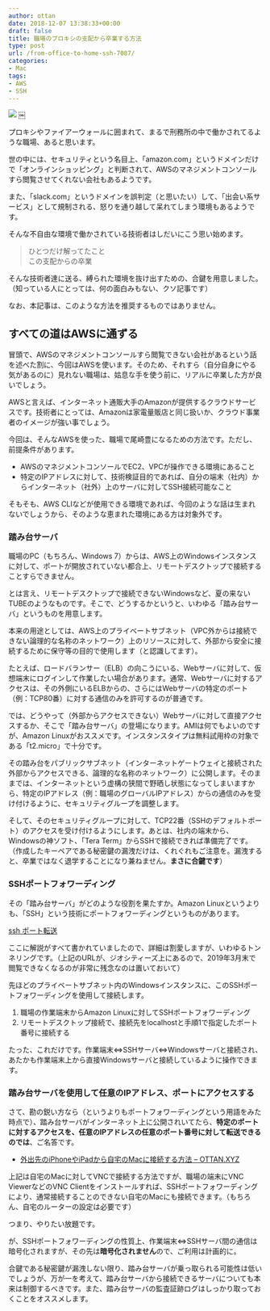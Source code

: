 ```yaml
---
author: ottan
date: 2018-12-07 13:38:33+00:00
draft: false
title: 職場のプロキシの支配から卒業する方法
type: post
url: /from-office-to-home-ssh-7087/
categories:
- Mac
tags:
- AWS
- SSH
---
```


![](/images/2018/12/181207-5c0a784755085.jpg)
￼





プロキシやファイアーウォールに囲まれて、まるで刑務所の中で働かされてるような職場、あると思います。





世の中には、セキュリティという名目上、「amazon.com」というドメインだけで「オンラインショッピング」と判断されて、AWSのマネジメントコンソールすら閲覧させてくれない会社もあるようです。





また、「slack.com」というドメインを誤判定（と思いたい）して、「出会い系サービス」として規制される、怒りを通り越して呆れてしまう環境もあるようです。





そんな不自由な環境で働かされている技術者はしだいにこう思い始めます。





> ひとつだけ解ってたこと  
この支配からの卒業





そんな技術者達に送る、縛られた環境を抜け出すための、合鍵を用意しました。（知っている人にとっては、何の面白みもない、クソ記事です）





なお、本記事は、このような方法を推奨するものではありません。





## すべての道はAWSに通ずる





冒頭で、AWSのマネジメントコンソールすら閲覧できない会社があるという話を述べた割に、今回はAWSを使います。そのため、それすら（自分自身にやる気があるのに）見れない職場は、姑息な手を使う前に、リアルに卒業した方が良いでしょう。





AWSと言えば、インターネット通販大手のAmazonが提供するクラウドサービスです。技術者にとっては、Amazonは家電量販店と同じ扱いか、クラウド事業者のイメージが強い事でしょう。





今回は、そんなAWSを使った、職場で尾崎豊になるための方法です。ただし、前提条件があります。






  * AWSのマネジメントコンソールでEC2、VPCが操作できる環境にあること
  * 特定のIPアドレスに対して、技術検証目的であれば、自分の端末（社内）からインターネット（社外）上のサーバに対してSSH接続可能なこと




そもそも、AWS CLIなどが使用できる環境であれば、今回のような話は生まれないでしょうから、そのような恵まれた環境にある方は対象外です。





### 踏み台サーバ





職場のPC（もちろん、Windows 7）からは、AWS上のWindowsインスタンスに対して、ポートが開放されていない都合上、リモートデスクトップで接続することすらできません。





とは言え、リモートデスクトップで接続できないWindowsなど、夏の来ないTUBEのようなものです。そこで、どうするかというと、いわゆる「踏み台サーバ」というものを用意します。





本来の用途としては、AWS上のプライベートサブネット（VPC外からは接続できない論理的な名称のネットワーク）上のリソースに対して、外部から安全に接続するために保守等の目的で使用します（と認識してます）。





たとえば、ロードバランサー（ELB）の向こうにいる、Webサーバに対して、仮想端末にログインして作業したい場合があります。通常、Webサーバに対するアクセスは、その外側にいるELBからの、さらにはWebサーバの特定のポート（例：TCP80番）に対する通信のみを許可するのが普通です。





では、どうやって（外部からアクセスできない）Webサーバに対して直接アクセスするか、そこで「踏み台サーバ」の登場になります。AMIは何でもよいのですが、Amazon Linuxがおススメです。インスタンスタイプは無料試用枠の対象である「t2.micro」で十分です。





その踏み台をパブリックサブネット（インターネットゲートウェイと接続された外部からアクセスできる、論理的な名称のネットワーク）に公開します。そのままでは、インターネットという虚構の狭間で野晒し状態になってしまいますから、特定のIPアドレス（例：職場のグローバルIPアドレス）からの通信のみを受け付けるように、セキュリティグループを調整します。





そして、そのセキュリティグループに対して、TCP22番（SSHのデフォルトポート）のアクセスを受け付けるようにします。あとは、社内の端末から、Windowsの神ソフト、「Tera Term」からSSHで接続できれば準備完了です。（作成したキーペアである秘密鍵の漏洩だけは、くれぐれもご注意を。漏洩すると、卒業ではなく退学することになり兼ねません。**まさに合鍵です**）





### SSHポートフォワーディング





その「踏み台サーバ」がどのような役割を果たすか。Amazon Linuxというよりも、「SSH」という技術にポートフォワーディングというものがあります。





[ssh ポート転送](http://www.geocities.jp/ko_tyche/linux/port.html)





ここに解説がすべて書かれていましたので、詳細は割愛しますが、いわゆるトンネリングです。（上記のURLが、ジオシティーズ上にあるので、2019年3月末で閲覧できなくなるのが非常に残念なのは置いておいて）





先ほどのプライベートサブネット内のWindowsインスタンスに、このSSHポートフォワーディングを使用して接続します。






  1. 職場の作業端末からAmazon Linuxに対してSSHポートフォワーディング
  2. リモートデスクトップ接続で、接続先をlocalhostと手順1で指定したポート番号に接続する




たった、これだけです。作業端末⇔SSHサーバ⇔Windowsサーバと接続され、あたかも作業端末上から直接Windowsサーバと接続しているように操作できます。





### 踏み台サーバを使用して任意のIPアドレス、ポートにアクセスする





さて、勘の鋭い方なら（というよりもポートフォワーディングという用語をみた時点で）、踏み台サーバがインターネット上に公開されいてたら、**特定のポートに対するアクセスを、任意のIPアドレスの任意のポート番号に対して転送できるのでは**、ご名答です。






  * [外出先のiPhoneやiPadから自宅のMacに接続する方法 – OTTAN.XYZ](/remote-connect-mac-iphone-ipad-5999/)




上記は自宅のMacに対してVNCで接続する方法ですが、職場の端末にVNC ViewerなどのVNC Clientをインストールすれば、SSHポートフォワーディングにより、通常接続することのできない自宅のMacにも接続できます。（もちろん、自宅のルーターの設定は必要です）





つまり、やりたい放題です。





が、SSHポートフォワーディングの性質上、作業端末⇔SSHサーバ間の通信は暗号化されますが、その先は**暗号化されません**ので、ご利用は計画的に。





合鍵である秘密鍵が漏洩しない限り、踏み台サーバが乗っ取られる可能性は低いでしょうが、万が一を考えて、踏み台サーバから接続できるサーバについても本来は制御するべきです。また、踏み台サーバの監査証跡ログはしっかり取っておくことをオススメします。
